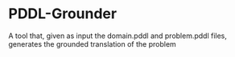 # PDDL-Grounder
A tool that, given as input the domain.pddl and problem.pddl files, generates the grounded translation of the problem
